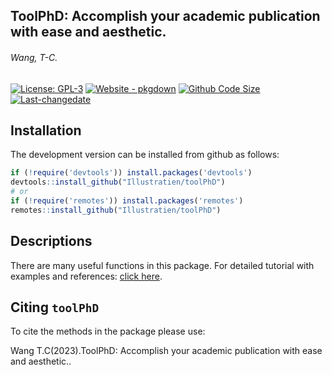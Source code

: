 
<!-- README.md is generated from README.Rmd. Please edit that file -->
<!-- <img src="https://raw.githubusercontent.com/Illustratien/toolPhD/master/inst/extdata/toolPhD.png" align="right" alt="logo" width="200" height = "200" style = "padding: 10px; border: none; float: right;"> -->

## ToolPhD: Accomplish your academic publication with ease and aesthetic.

<!-- Version : [0.1.0](https://illustratien.github.io/toolPhD/articles/toolPhD.html#version-history); -->

###### *Wang, T-C.*

<!-- badges: start -->

[![License:
GPL-3](https://img.shields.io/badge/License-GPL3-orange)](https://www.r-project.org/Licenses/)
[![Website -
pkgdown](https://img.shields.io/badge/website-githubpage-green)](https://illustratien.github.io/toolPhD/)
[![Github Code
Size](https://img.shields.io/github/languages/code-size/Illustratien/toolPhD.svg)](https://github.com/Illustratien/toolPhD)
[![Last-changedate](https://img.shields.io/badge/last%20change-2023--09--12-yellowgreen.svg)](https://github.com/Illustratien/toolPhD/commits/master)
<!-- [![Codecov test coverage](https://codecov.io/gh/Illustratien/toolPhD/branch/master/graph/badge.svg)](https://app.codecov.io/gh/Illustratien/toolPhD?branch=master) -->
<!-- [![minimal R version](https://img.shields.io/badge/R>%3D-3.5.0-6666ff.svg?logo=R)](https://cran.r-project.org/) -->
<!-- [![.](https://raw.githubusercontent.com/vitr/google-analytics-beacon/master/static/badge-flat.gif)](https://github.com/Illustratien/google-analytics-beacon) -->
<!-- [![rstudio mirror downloads](https://cranlogs.r-pkg.org/badges/grand-total/toolPhD?color=green)](https://CRAN.R-project.org/package=toolPhD) -->

<!-- badges: end -->
<!-- ## Description -->
<!-- More about what it does (maybe more than one line)
Use four spaces when indenting paragraphs within the Description. -->
<!-- More about what it does (maybe more than one line)  Use four spaces when indenting paragraphs within the Description. -->
<!-- More about what it does (maybe more than one line)
Use four spaces when indenting paragraphs within the Description. There are functions in this package. -->
<!-- This RNA -->
<!-- NA -->
<!-- NA -->
<!-- NA -->
<!-- NA -->
<!-- NA -->

## Installation

<!-- The package can be installed from CRAN as follows: -->
<!-- ```{r, eval=FALSE} -->
<!-- install.packages('toolPhD', dependencies=TRUE) -->
<!-- ``` -->

The development version can be installed from github as follows:

``` r
if (!require('devtools')) install.packages('devtools')
devtools::install_github("Illustratien/toolPhD")
# or
if (!require('remotes')) install.packages('remotes')
remotes::install_github("Illustratien/toolPhD")
```

## Descriptions

There are many useful functions in this package. For detailed tutorial
with examples and references: [click
here](https://illustratien.github.io/toolPhD/).

<!-- ## What's new -->
<!-- To know whats new in this version type: -->
<!-- ```{r, eval=FALSE} -->
<!-- news(package='toolPhD') -->
<!-- ``` -->

## Citing `toolPhD`

To cite the methods in the package please use:

Wang T.C(2023).ToolPhD: Accomplish your academic publication with ease
and aesthetic..

<!-- # ```{r, echo = FALSE} -->
<!-- # detach("package:toolPhD", unload=TRUE) -->
<!-- # suppressPackageStartupMessages(library(toolPhD)) -->
<!-- # cit <- citation("toolPhD") -->
<!-- # yr <- format(Sys.Date(), "%Y") -->
<!-- # cit[1]$year <- yr -->
<!-- # oc <- class(cit) -->
<!-- #  -->
<!-- # cit <- unclass(cit) -->
<!-- # attr(cit[[1]],"textVersion") <- gsub("\\(\\)", -->
<!-- #                                      paste("\\(", yr, "\\)", sep = ""), -->
<!-- #                                      attr(cit[[1]],"textVersion")) -->
<!-- # class(cit) <- oc -->
<!-- # cit -->
<!-- ``` -->
